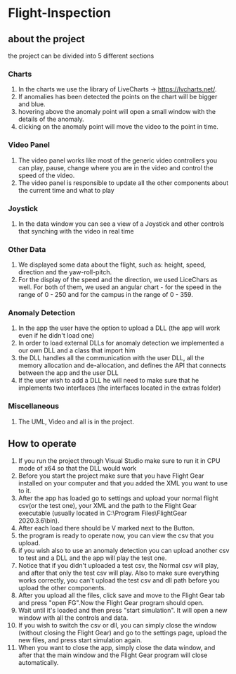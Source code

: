 # Flight-Inspection

## about the project
the project can be divided into 5 different sections

### Charts
1. In the charts we use the library of LiveCharts -> https://lvcharts.net/.
2. If anomalies has been detected the points on the chart will be bigger and blue.
3. hovering above the anomaly point will open a small window with the details of the anomaly.
4. clicking on the anomaly point will move the video to the point in time.

### Video Panel
1. The video panel works like most of the generic video controllers you can play, pause, change where you are in the video and control the speed of the video.
2. The video panel is responsible to update all the other components about the current time and what to play

### Joystick
1. In the data window you can see a view of a Joystick and other controls that synching with the video in real time

### Other Data
1. We displayed some data about the flight, such as: height, speed, direction and the yaw-roll-pitch.
2. For the display of the speed and the direction, we used LiceChars as well.
For both of them, we used an angular chart - for the speed in the range of 0 - 250 and for the campus in the range of 0 - 359. 

### Anomaly Detection
1. In the app the user have the option to upload a DLL (the app will work even if he didn't load one)
2. In order to load external DLLs for anomaly detection we implemented a our own DLL and a class that import him
3. the DLL handles all the communication with the user DLL, all the memory allocation and de-allocation, and defines the API that connects between the app and the user DLL
4. If the user wish to add a DLL he will need to make sure that he implements two interfaces (the interfaces located in the extras folder)

### Miscellaneous
1. The UML, Video and all  is in the project.

## How to operate
1. If you run the project through Visual Studio make sure to run it in CPU mode of x64 so that the DLL would work
2. Before you start the project make sure that you have Flight Gear installed on your computer and that you added the XML you want to use to it.
3. After the app has loaded go to settings and upload your normal flight csv(or the test one), your XML and the path to the Flight Gear executable (usually located in C:\Program Files\FlightGear 2020.3.6\bin).
4. After each load there should be V marked next to the Button.
5. the program is ready to operate now, you can view the csv that you upload.
6. if you wish also to use an anomaly detection you can upload another csv to test and a DLL and the app will play the test one.
7. Notice that if you didn't uploaded a test csv, the Normal csv will play, and after that only the test csv will play. Also to make sure everything works correctly, you can't upload the test csv and dll path before you upload the other components.
8. After you upload all the files, click save and move to the Flight Gear tab and press "open FG".Now the Flight Gear program should open. 
9. Wait until it's loaded and then press "start simulation". It will open a new window with all the controls and data.
10. If you wish to switch the csv or dll, you can simply close the window (without closing the Flight Gear) and go to the settings page, upload the new files, and press start simulation again.
11. When you want to close the app, simply close the data window, and after that the main window and the Flight Gear program will close automatically.

